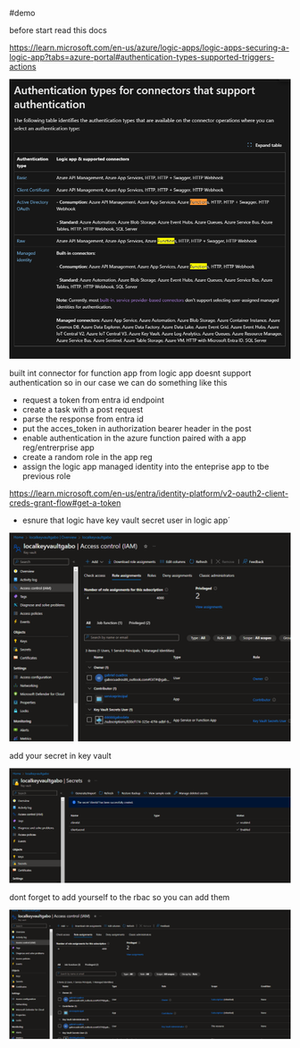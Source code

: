#demo

before start read this docs

https://learn.microsoft.com/en-us/azure/logic-apps/logic-apps-securing-a-logic-app?tabs=azure-portal#authentication-types-supported-triggers-actions

![alt text](image.png)

built int connector for function app from logic app doesnt support authentication so in our case we can do something like this

* request a token from entra id  endpoint
* create a task with a post request
* parse the response from entra id 
* put the acces_token in authorization bearer header in the post
* enable authentication in the azure function paired with a app reg/entrerprise app
* create a random role in the app reg
* assign the logic app managed identity into the enteprise app to tbe previous role 



https://learn.microsoft.com/en-us/entra/identity-platform/v2-oauth2-client-creds-grant-flow#get-a-token

* esnure that logic have key vault secret user in logic app´

![alt text](image-1.png)


add your secret in key vault 

![alt text](image-2.png)

dont forget to add yourself to the rbac so you can add them 

![alt text](image-3.png)


